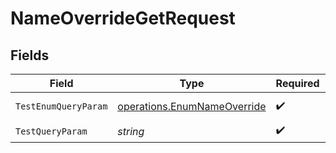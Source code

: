 # NameOverrideGetRequest


## Fields

| Field                                                                             | Type                                                                              | Required                                                                          | Description                                                                       | Example                                                                           |
| --------------------------------------------------------------------------------- | --------------------------------------------------------------------------------- | --------------------------------------------------------------------------------- | --------------------------------------------------------------------------------- | --------------------------------------------------------------------------------- |
| `TestEnumQueryParam`                                                              | [operations.EnumNameOverride](../../../pkg/models/operations/enumnameoverride.md) | :heavy_check_mark:                                                                | An enum type                                                                      | value3                                                                            |
| `TestQueryParam`                                                                  | *string*                                                                          | :heavy_check_mark:                                                                | N/A                                                                               | example                                                                           |
